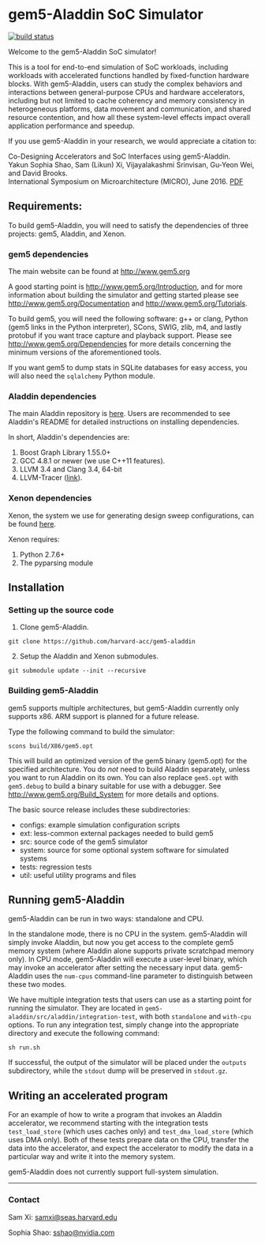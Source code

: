 gem5-Aladdin SoC Simulator
==============================

[![build status](https://travis-ci.org/harvard-acc/gem5-aladdin.svg?branch=master)](https://travis-ci.org/harvard-acc/gem5-aladdin)

Welcome to the gem5-Aladdin SoC simulator!

This is a tool for end-to-end simulation of SoC workloads, including workloads
with accelerated functions handled by fixed-function hardware blocks. With
gem5-Aladdin, users can study the complex behaviors and interactions between
general-purpose CPUs and hardware accelerators, including but not limited to
cache coherency and memory consistency in heterogeneous platforms, data
movement and communication, and shared resource contention, and how all these
system-level effects impact overall application performance and speedup.

If you use gem5-Aladdin in your research, we would appreciate a citation to:

Co-Designing Accelerators and SoC Interfaces using gem5-Aladdin.  
Yakun Sophia Shao, Sam (Likun) Xi, Vijayalakashmi Srinvisan, Gu-Yeon Wei, and David Brooks.  
International Symposium on Microarchitecture (MICRO), June 2016.
[PDF](http://www.eecs.harvard.edu/~shao/papers/shao2016-micro.pdf)


## Requirements: ##

To build gem5-Aladdin, you will need to satisfy the dependencies of three
projects: gem5, Aladdin, and Xenon.

### gem5 dependencies ####

The main website can be found at http://www.gem5.org

A good starting point is http://www.gem5.org/Introduction, and for
more information about building the simulator and getting started
please see http://www.gem5.org/Documentation and
http://www.gem5.org/Tutorials.

To build gem5, you will need the following software: g++ or clang,
Python (gem5 links in the Python interpreter), SCons, SWIG, zlib, m4,
and lastly protobuf if you want trace capture and playback
support. Please see http://www.gem5.org/Dependencies for more details
concerning the minimum versions of the aforementioned tools.

If you want gem5 to dump stats in SQLite databases for easy access, you
will also need the `sqlalchemy` Python module.

### Aladdin dependencies ####

The main Aladdin repository is [here](https://github.com/ysshao/aladdin).
Users are recommended to see Aladdin's README for detailed instructions on
installing dependencies.

In short, Aladdin's dependencies are:

1. Boost Graph Library 1.55.0+
2. GCC 4.8.1 or newer (we use C++11 features).
3. LLVM 3.4 and Clang 3.4, 64-bit
4. LLVM-Tracer ([link](https://github.com/ysshao/LLVM-Tracer.git)).

### Xenon dependencies ####

Xenon, the system we use for generating design sweep configurations, can be
found [here](https://github.com/xyzsam/xenon).

Xenon requires:

1. Python 2.7.6+
2. The pyparsing module

## Installation ##

### Setting up the source code ###

1. Clone gem5-Aladdin.

  ```
  git clone https://github.com/harvard-acc/gem5-aladdin
  ```

2. Setup the Aladdin and Xenon submodules.

  ```
  git submodule update --init --recursive
  ```

### Building gem5-Aladdin ###

gem5 supports multiple architectures, but gem5-Aladdin currently only supports
x86. ARM support is planned for a future release.

Type the following command to build the simulator:

  ```
  scons build/X86/gem5.opt
  ```

This will build an optimized version of the gem5 binary (gem5.opt) for the
specified architecture.  You do *not* need to build Aladdin separately, unless
you want to run Aladdin on its own. You can also replace `gem5.opt` with
`gem5.debug` to build a binary suitable for use with a debugger.  See
http://www.gem5.org/Build_System for more details and options.

The basic source release includes these subdirectories:
   - configs: example simulation configuration scripts
   - ext: less-common external packages needed to build gem5
   - src: source code of the gem5 simulator
   - system: source for some optional system software for simulated systems
   - tests: regression tests
   - util: useful utility programs and files

## Running gem5-Aladdin ##

gem5-Aladdin can be run in two ways: standalone and CPU.

In the standalone mode, there is no CPU in the system. gem5-Aladdin will simply
invoke Aladdin, but now you get access to the complete gem5 memory system
(where Aladdin alone supports private scratchpad memory only).  In CPU mode,
gem5-Aladdin will execute a user-level binary, which may invoke an accelerator
after setting the necessary input data. gem5-Aladdin uses the `num-cpus` command-line
parameter to distinguish between these two modes.

We have multiple integration tests that users can use as a starting point for
running the simulator. They are located in
`gem5-aladdin/src/aladdin/integration-test`, with both `standalone` and
`with-cpu` options. To run any integration test, simply change into the
appropriate directory and execute the following command:

  ```
  sh run.sh
  ```

If successful, the output of the simulator will be placed under the `outputs`
subdirectory, while the `stdout` dump will be preserved in `stdout.gz`.

## Writing an accelerated program ##

For an example of how to write a program that invokes an Aladdin accelerator,
we recommend starting with the integration tests `test_load_store` (which uses
caches only) and `test_dma_load_store` (which uses DMA only). Both of these
tests prepare data on the CPU, transfer the data into the accelerator, and
expect the accelerator to modify the data in a particular way and write it into
the memory system.

gem5-Aladdin does not currently support full-system simulation.

-----------------------

### Contact ###

Sam Xi: samxi@seas.harvard.edu

Sophia Shao: sshao@nvidia.com
